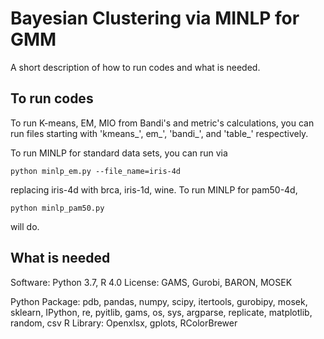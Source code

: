 # Bayesian Clustering via MINLP for GMM

A short description of how to run codes and what is needed.

## To run codes

To run K-means, EM, MIO from Bandi's and metric's calculations, you can run files starting with 'kmeans_', em_', 'bandi_', and 'table_' respectively.

To run MINLP for standard data sets, you can run via

	python minlp_em.py --file_name=iris-4d

replacing iris-4d with brca, iris-1d, wine. To run MINLP for pam50-4d,

	python minlp_pam50.py

will do.

## What is needed

Software: Python 3.7, R 4.0
License: GAMS, Gurobi, BARON, MOSEK

Python Package: pdb, pandas, numpy, scipy, itertools, gurobipy, mosek, sklearn, IPython, re, pyitlib, gams, os, sys, argparse, replicate, matplotlib, random, csv
R Library: Openxlsx, gplots, RColorBrewer



